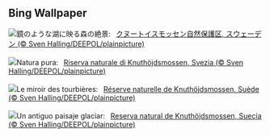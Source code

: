 ## Bing Wallpaper
![](https://www.bing.com/th?id=OHR.SwedenReserve_JA-JP5195008647_UHD.jpg&w=1000)鏡のような湖に映る森の絶景:&nbsp;&ensp;[クヌートイスモッセン自然保護区, スウェーデン (© Sven Halling/DEEPOL/plainpicture)](https://www.bing.com/th?id=OHR.SwedenReserve_JA-JP5195008647_UHD.jpg)
<br><br/>
![](https://www.bing.com/th?id=OHR.SwedenReserve_IT-IT1642458062_UHD.jpg&w=1000)Natura pura:&nbsp;&ensp;[Riserva naturale di Knuthöjdsmossen, Svezia (© Sven Halling/DEEPOL/plainpicture)](https://www.bing.com/th?id=OHR.SwedenReserve_IT-IT1642458062_UHD.jpg)
<br><br/>
![](https://www.bing.com/th?id=OHR.SwedenReserve_FR-FR4947459912_UHD.jpg&w=1000)Le miroir des tourbières:&nbsp;&ensp;[Réserve naturelle de Knuthöjdsmossen, Suède (© Sven Halling/DEEPOL/plainpicture)](https://www.bing.com/th?id=OHR.SwedenReserve_FR-FR4947459912_UHD.jpg)
<br><br/>
![](https://www.bing.com/th?id=OHR.SwedenReserve_ES-ES5600233708_UHD.jpg&w=1000)Un antiguo paisaje glaciar:&nbsp;&ensp;[Reserva natural de Knuthöjdsmossen, Suecia (© Sven Halling/DEEPOL/plainpicture)](https://www.bing.com/th?id=OHR.SwedenReserve_ES-ES5600233708_UHD.jpg)
<br><br/>
